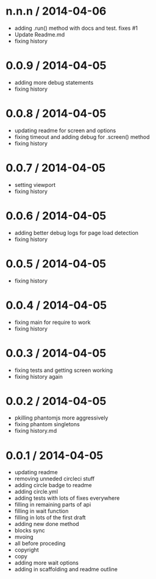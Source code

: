 
n.n.n / 2014-04-06 
==================

  * adding .run() method with docs and test. fixes #1
  * Update Readme.md
  * fixing history

0.0.9 / 2014-04-05 
==================

  * adding more debug statements
  * fixing history

0.0.8 / 2014-04-05 
==================

  * updating readme for screen and options
  * fixing timeout and adding debug for .screen() method
  * fixing history

0.0.7 / 2014-04-05 
==================

  * setting viewport
  * fixing history

0.0.6 / 2014-04-05 
==================

  * adding better debug logs for page load detection
  * fixing history

0.0.5 / 2014-04-05 
==================

  * fixing history

0.0.4 / 2014-04-05 
==================

  * fixing main for require to work
  * fixing history

0.0.3 / 2014-04-05 
==================

  * fixing tests and getting screen working
  * fixing history again

0.0.2 / 2014-04-05 
==================

  * pkilling phantomjs more aggressively
  * fixing phantom singletons
  * fixing history.md
  
0.0.1 / 2014-04-05 
==================

  * updating readme
  * removing unneded circleci stuff
  * adding circle badge to readme
  * adding circle.yml
  * adding tests with lots of fixes everywhere
  * filling in remaining parts of api
  * filling in wait function
  * filling in lots of the first draft
  * adding new done method
  * blocks sync
  * mvoing
  * all before proceding
  * copyright
  * copy
  * adding more wait options
  * adding in scaffolding and readme outline
